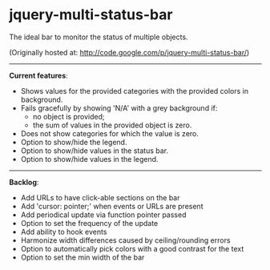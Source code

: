 jquery-multi-status-bar
=======================

The ideal bar to monitor the status of multiple objects.

(Originally hosted at: http://code.google.com/p/jquery-multi-status-bar/)

----

**Current features**:
- Shows values for the provided categories with the provided colors in background.
- Fails gracefully by showing 'N/A' with a grey background if:
  - no object is provided;
  - the sum of values in the provided object is zero.
- Does not show categories for which the value is zero.
- Option to show/hide the legend.
- Option to show/hide values in the status bar.
- Option to show/hide values in the legend.

----

**Backlog**:
- Add URLs to have click-able sections on the bar
- Add 'cursor: pointer;' when events or URLs are present
- Add periodical update via function pointer passed
- Option to set the frequency of the update
- Add ability to hook events
- Harmonize width differences caused by ceiling/rounding errors
- Option to automatically pick colors with a good contrast for the text
- Option to set the min width of the bar